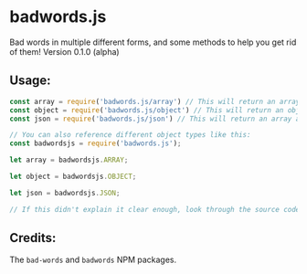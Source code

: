 # badwords.js
Bad words in multiple different forms, and some methods to help you get rid of them!
Version 0.1.0 (alpha)

## Usage:
```javascript
const array = require('badwords.js/array') // This will return an array of swear words. This is also the default.
const object = require('badwords.js/object') // This will return an object of swear-words. Slightly more advanced.
const json = require('badwords.js/json') // This will return an array as well. WARNING: This is synchronous; the 'fs' NPM package does this asynchronous

// You can also reference different object types like this:
const badwordsjs = require('badwords.js');

let array = badwordsjs.ARRAY;

let object = badwordsjs.OBJECT;

let json = badwordsjs.JSON;

// If this didn't explain it clear enough, look through the source code!
```

## Credits:
The `bad-words` and `badwords` NPM packages.
